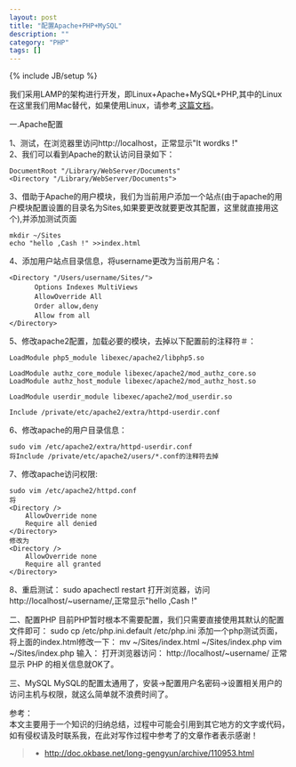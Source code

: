 ```yaml
---
layout: post
title: "配置Apache+PHP+MySQL"
description: ""
category: "PHP"
tags: []
---
```

{% include JB/setup %}

我们采用LAMP的架构进行开发，即Linux+Apache+MySQL+PHP,其中的Linux在这里我们用Mac替代，如果使用Linux，请参考<a href="{{ site.attachment }}/files/j2ee_lamp_install.txt"> 这篇文档</a>。
<!--more-->
一.Apache配置  

1、测试，在浏览器里访问http://localhost，正常显示"It wordks !"  
2、我们可以看到Apache的默认访问目录如下：    

	DocumentRoot "/Library/WebServer/Documents"
	<Directory "/Library/WebServer/Documents">

3、借助于Apache的用户模块，我们为当前用户添加一个站点(由于apache的用户模块配置设置的目录名为Sites,如果要更改就要更改其配置，这里就直接用这个),并添加测试页面  

	mkdir ~/Sites
	echo "hello ,Cash !" >>index.html

4、添加用户站点目录信息，将username更改为当前用户名：

	<Directory "/Users/username/Sites/">
	　　   Options Indexes MultiViews
	　　   AllowOverride All
	　　   Order allow,deny
	　　   Allow from all
	</Directory>

5、修改apache2配置，加载必要的模块，去掉以下配置前的注释符＃：

	LoadModule php5_module libexec/apache2/libphp5.so

	LoadModule authz_core_module libexec/apache2/mod_authz_core.so
	LoadModule authz_host_module libexec/apache2/mod_authz_host.so

	LoadModule userdir_module libexec/apache2/mod_userdir.so

	Include /private/etc/apache2/extra/httpd-userdir.conf

6、修改apache的用户目录信息：
	
	sudo vim /etc/apache2/extra/httpd-userdir.conf
	将Include /private/etc/apache2/users/*.conf的注释符去掉

7、修改apache访问权限:

	sudo vim /etc/apache2/httpd.conf
	将  
	<Directory />
    	AllowOverride none
    	Require all denied
	</Directory>
	修改为  
	<Directory />
    	AllowOverride none
    	Require all granted
	</Directory>

8、重启测试：
	sudo apachectl restart
	打开浏览器，访问http://localhost/~username/,正常显示"hello ,Cash !"

二、配置PHP
目前PHP暂时根本不需要配置，我们只需要直接使用其默认的配置文件即可：
	sudo cp /etc/php.ini.default /etc/php.ini
添加一个php测试页面，将上面的index.html修改一下：
	mv ~/Sites/index.html ~/Sites/index.php
	vim ~/Sites/index.php
	输入：<?php phpinfo()?>
打开浏览器访问：	http://localhost/~username/
正常显示 PHP 的相关信息就OK了。

三、MySQL
MySQL的配置太通用了，安装->配置用户名密码->设置相关用户的访问主机与权限，就这么简单就不浪费时间了。


参考：  
本文主要用于一个知识的归纳总结，过程中可能会引用到其它地方的文字或代码，如有侵权请及时联系我，在此对写作过程中参考了的文章作者表示感谢！ 

> * http://doc.okbase.net/long-gengyun/archive/110953.html

